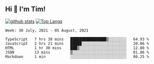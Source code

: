 ## Hi 👋 I'm Tim!
  
  [![github stats](https://github-readme-stats.vercel.app/api?username=thostetler&theme=dracula&count_private=true&show_icons=true)](https://github.com/thostetler/github-readme-stats)
  [![Top Langs](https://github-readme-stats.vercel.app/api/top-langs/?username=thostetler&layout=compact&count_private=true&theme=dracula&show_icons=true)](https://github.com/thostetler/github-readme-stats)
 
<!--START_SECTION:waka-->
```text
Week: 30 July, 2021 - 05 August, 2021

TypeScript   7 hrs 38 mins   ████████████████▒░░░░░░░░   64.93 % 
JavaScript   2 hrs 21 mins   █████░░░░░░░░░░░░░░░░░░░░   20.06 % 
HTML         1 hr 30 mins    ███▒░░░░░░░░░░░░░░░░░░░░░   12.80 % 
JSON         13 mins         ▒░░░░░░░░░░░░░░░░░░░░░░░░   01.86 % 
Markdown     1 min           ░░░░░░░░░░░░░░░░░░░░░░░░░   00.25 % 
```
<!--END_SECTION:waka-->
